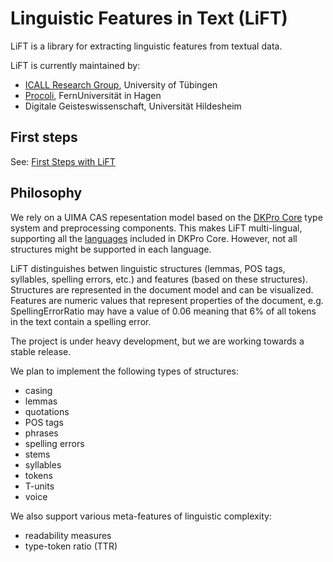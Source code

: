 # Linguistic Features in Text (LiFT)

LiFT is a library for extracting linguistic features from textual data.

LiFT is currently maintained by:
* [ICALL Research Group](http://icall-research.de), University of Tübingen
* [Procoli](https://www.fernuni-hagen.de/computerlinguistik/), FernUniversität in Hagen
* Digitale Geisteswissenschaft, Universität Hildesheim

## First steps

See: [First Steps with LiFT](first-steps.md)

## Philosophy
We rely on a UIMA CAS repesentation model based on the [DKPro Core](https://dkpro.github.io/dkpro-core/) type system and preprocessing components.
This makes LiFT multi-lingual, supporting all the [languages](https://dkpro.github.io/dkpro-core/releases/2.2.0/docs/model-reference.html) included in DKPro Core.
However, not all structures might be supported in each language.

LiFT distinguishes betwen linguistic structures (lemmas, POS tags, syllables, spelling errors, etc.) and features (based on these structures).
Structures are represented in the document model and can be visualized.
Features are numeric values that represent properties of the document, e.g. SpellingErrorRatio may have a value of 0.06 meaning that 6% of all tokens in the text contain a spelling error.

The project is under heavy development, but we are working towards a stable release.

We plan to implement the following types of structures:
* casing
* lemmas
* quotations
* POS tags
* phrases
* spelling errors
* stems
* syllables
* tokens
* T-units
* voice

We also support various meta-features of linguistic complexity:
* readability measures
* type-token ratio (TTR)


